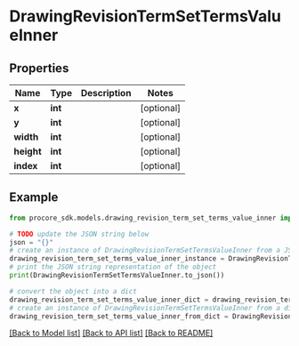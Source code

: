 # DrawingRevisionTermSetTermsValueInner


## Properties

Name | Type | Description | Notes
------------ | ------------- | ------------- | -------------
**x** | **int** |  | [optional] 
**y** | **int** |  | [optional] 
**width** | **int** |  | [optional] 
**height** | **int** |  | [optional] 
**index** | **int** |  | [optional] 

## Example

```python
from procore_sdk.models.drawing_revision_term_set_terms_value_inner import DrawingRevisionTermSetTermsValueInner

# TODO update the JSON string below
json = "{}"
# create an instance of DrawingRevisionTermSetTermsValueInner from a JSON string
drawing_revision_term_set_terms_value_inner_instance = DrawingRevisionTermSetTermsValueInner.from_json(json)
# print the JSON string representation of the object
print(DrawingRevisionTermSetTermsValueInner.to_json())

# convert the object into a dict
drawing_revision_term_set_terms_value_inner_dict = drawing_revision_term_set_terms_value_inner_instance.to_dict()
# create an instance of DrawingRevisionTermSetTermsValueInner from a dict
drawing_revision_term_set_terms_value_inner_from_dict = DrawingRevisionTermSetTermsValueInner.from_dict(drawing_revision_term_set_terms_value_inner_dict)
```
[[Back to Model list]](../README.md#documentation-for-models) [[Back to API list]](../README.md#documentation-for-api-endpoints) [[Back to README]](../README.md)


